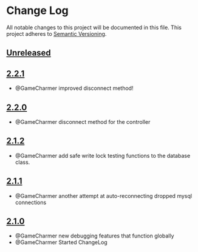 # Change Log
All notable changes to this project will be documented in this file.
This project adheres to [Semantic Versioning](http://semver.org/).

## [Unreleased](https://gitlab.konghack.com/GCWorld/Database)



## [2.2.1](https://gitlab.konghack.com/GCWorld/Database/compare/2.2.0...2.2.1)
 - @GameCharmer improved disconnect method!


## [2.2.0](https://gitlab.konghack.com/GCWorld/Database/compare/2.1.2...2.2.0)
 - @GameCharmer disconnect method for the controller


## [2.1.2](https://gitlab.konghack.com/GCWorld/Database/compare/2.1.1...2.1.2)
 - @GameCharmer add safe write lock testing functions to the database class.


## [2.1.1](https://gitlab.konghack.com/GCWorld/Database/compare/2.1.0...2.1.1)
 - @GameCharmer another attempt at auto-reconnecting dropped mysql connections


## [2.1.0](https://gitlab.konghack.com/GCWorld/Database/compare/2.0.3...2.1.0)
 - @GameCharmer new debugging features that function globally
 - @GameCharmer Started ChangeLog
